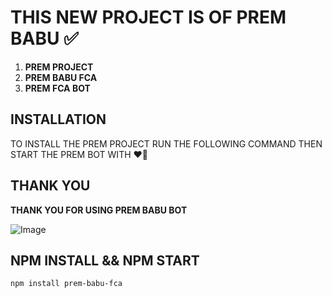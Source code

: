 # **THIS NEW PROJECT IS OF PREM BABU ✅**

1. **PREM PROJECT**
2. **PREM BABU FCA**
3. **PREM FCA BOT**

## INSTALLATION

TO INSTALL THE PREM PROJECT RUN THE FOLLOWING COMMAND THEN START THE PREM BOT WITH ❤️‍🔥 


## THANK YOU 

**THANK YOU FOR USING PREM BABU BOT**

![Image](https://imgur.com/your_image_link_here)

## NPM INSTALL && NPM START
```bash
npm install prem-babu-fca
